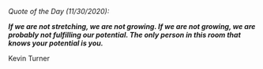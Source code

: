 *Quote of the Day (11/30/2020):*

_**If we are not stretching, we are not growing. If we are not growing, we are probably not fulfilling our potential. The only person in this room that knows your potential is you.**_

Kevin Turner 